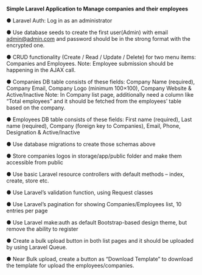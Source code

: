 <b> Simple Laravel Application to Manage companies and their employees </b>

● Laravel Auth: Log in as an administrator

● Use database seeds to create the first user(Admin) with email admin@admin.com and password should be in the strong format with the encrypted one.

● CRUD functionality (Create / Read / Update / Delete) for two menu items: Companies and Employees.
 Note: Employee submission should be happening in the AJAX call.

● Companies DB table consists of these fields: Company Name (required), Company Email, Company Logo (minimum 100×100), Company Website & Active/Inactive 
Note: In Company list page, additionally need a column like “Total employees” and it should be fetched from the employees’ table based on the company.

● Employees DB table consists of these fields: First name (required), Last name (required), Company (foreign key to Companies), Email, Phone, Designation & Active/Inactive

● Use database migrations to create those schemas above 

● Store companies logos in storage/app/public folder and make them accessible from public 

● Use basic Laravel resource controllers with default methods – index, create, store etc.

● Use Laravel’s validation function, using Request classes 

● Use Laravel’s pagination for showing Companies/Employees list, 10 entries per page

● Use Laravel make:auth as default Bootstrap-based design theme, but remove the ability to register

● Create a bulk upload button in both list pages and it should be uploaded by using Laravel Queue.

● Near Bulk upload, create a button as “Download Template” to download the template for upload the 
employees/companies. 

